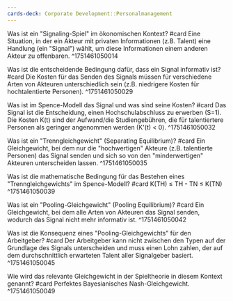 ```yaml
---
cards-deck: Corporate Development::Personalmanagement
---
```


Was ist ein "Signaling-Spiel" im ökonomischen Kontext? #card
Eine Situation, in der ein Akteur mit privaten Informationen (z.B. Talent) eine Handlung (ein "Signal") wählt, um diese Informationen einem anderen Akteur zu offenbaren.
^1751461050014

Was ist die entscheidende Bedingung dafür, dass ein Signal informativ ist? #card
Die Kosten für das Senden des Signals müssen für verschiedene Arten von Akteuren unterschiedlich sein (z.B. niedrigere Kosten für hochtalentierte Personen).
^1751461050029

Was ist im Spence-Modell das Signal und was sind seine Kosten? #card
Das Signal ist die Entscheidung, einen Hochschulabschluss zu erwerben (S=1). Die Kosten K(t) sind der Aufwand/die Studiengebühren, die für talentiertere Personen als geringer angenommen werden (K'(t) < 0).
^1751461050032

Was ist ein "Trenngleichgewicht" (Separating Equilibrium)? #card
Ein Gleichgewicht, bei dem nur die "hochwertigen" Akteure (z.B. talentierte Personen) das Signal senden und sich so von den "minderwertigen" Akteuren unterscheiden lassen.
^1751461050035

Was ist die mathematische Bedingung für das Bestehen eines "Trenngleichgewichts" im Spence-Modell? #card
K(TH) ≤ TH - TN ≤ K(TN)
^1751461050039

Was ist ein "Pooling-Gleichgewicht" (Pooling Equilibrium)? #card
Ein Gleichgewicht, bei dem alle Arten von Akteuren das Signal senden, wodurch das Signal nicht mehr informativ ist.
^1751461050042

Was ist die Konsequenz eines "Pooling-Gleichgewichts" für den Arbeitgeber? #card
Der Arbeitgeber kann nicht zwischen den Typen auf der Grundlage des Signals unterscheiden und muss einen Lohn zahlen, der auf dem durchschnittlich erwarteten Talent aller Signalgeber basiert.
^1751461050045

Wie wird das relevante Gleichgewicht in der Spieltheorie in diesem Kontext genannt? #card
Perfektes Bayesianisches Nash-Gleichgewicht.
^1751461050049
